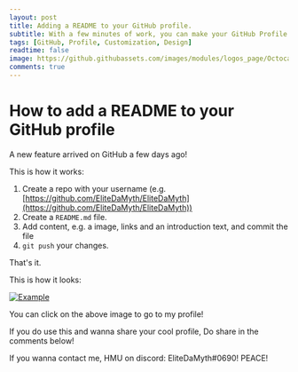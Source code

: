 ```yaml
---
layout: post
title: Adding a README to your GitHub profile.
subtitle: With a few minutes of work, you can make your GitHub Profile Look Cool!
tags: [GitHub, Profile, Customization, Design]
readtime: false
image: https://github.githubassets.com/images/modules/logos_page/Octocat.png
comments: true
---
```


# How to add a README to your GitHub profile

A new feature arrived on GitHub a few days ago!

This is how it works:

1.  Create a repo with your username (e.g.  [https://github.com/EliteDaMyth/EliteDaMyth](https://github.com/EliteDaMyth/EliteDaMyth))
2.  Create a  `README.md`  file.
3.  Add content, e.g. a image, links and an introduction text, and commit the file
4.  `git push`  your changes.

That's it.

This is how it looks: 
 
[![Example](https://cdn.discordapp.com/attachments/655302848849903646/731759371691753522/unknown.png)](https://github.com/EliteDaMyth)

You can click on the above image to go to my profile!

If you do use this and wanna share your cool profile, Do share in the comments below! 

If you wanna contact me, HMU on discord: EliteDaMyth#0690!
PEACE!
